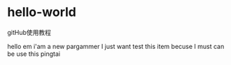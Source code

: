 # hello-world
gitHub使用教程

hello em i'am a new pargammer I just want test this item
becuse I must can be use this pingtai
